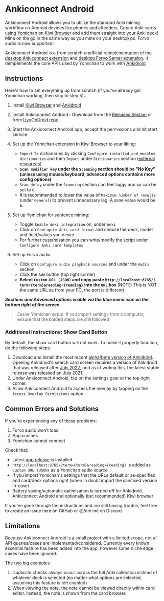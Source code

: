 # Ankiconnect Android

Ankiconnect Android allows you to utilize the standard Anki mining workflow on Android devices like phones and eReaders.
Create Anki cards using [Yomichan](https://foosoft.net/projects/yomichan/) on [Kiwi Browser](https://kiwibrowser.com/) and add them straight into your Anki deck!
Mine on the go in the same way as you mine on your desktop pc.
Forvo audio is now supported!


Ankiconnect Android is a from scratch unofficial reimplementation of the [desktop Ankiconnect extension](https://github.com/FooSoft/anki-connect) and [desktop Forvo Server extension](https://github.com/jamesnicolas/yomichan-forvo-server).
It reimplements the core APIs used by Yomichan to work with [Ankidroid](https://github.com/ankidroid/Anki-Android/).

## Instructions
Here's how to set everything up from scratch (if you've already got Yomichan working, then skip to step 5):

1. Install [Kiwi Browser](https://play.google.com/store/apps/details?id=com.kiwibrowser.browser) and [Ankidroid](https://play.google.com/store/apps/details?id=com.ichi2.anki)
2. Install Ankiconnect Android - Download from the [Releases Section](https://github.com/KamWithK/AnkiconnectAndroid/releases/latest) or from [IzzyOnDroid repo](https://apt.izzysoft.de/fdroid/index/apk/com.kamwithk.ankiconnectandroid)
3. Start the Ankiconnect Android app, accept the permissions and hit start service
4. Set up the [Yomichan extension](https://chrome.google.com/webstore/detail/yomichan/ogmnaimimemjmbakcfefmnahgdfhfami) in Kiwi Browser to your liking:

    * `Import` 1+ dictionaries by clicking `Configure installed and enabled dictionaries` and then `Import` under `Dictionaries` section ([external resources](https://learnjapanese.moe/resources/#dictionaries))
    * **`Scan modifier key` under the `Scanning` section should be "No Key" (unless using mouse/keyboard, advanced options contains more config options)**
    * `Scan delay` under the `Scanning` section can feel laggy and so can be set to `0`
    * It is recommended to lower the value of `Maximum number of results` (under `General`) to prevent unnecessary lag. A sane value would be `8`.

5. Set up Yomichan for sentence mining:
    * Toggle `Enable Anki integration` on, under `Anki`
    * Click on `Configure Anki card format` and choose the deck, model and field/values you desire
    * For further custamisation you can write/modify the script under `Configure Anki card templates`
6. Set up Forvo audio
    * Click on `Configure audio playback sources` and under the `Audio` section
    * Click the `Add` button (top right corner)
    * **Select `Custom URL (JSON)` and copy paste `http://localhost:8765/?term={term}&reading={reading}` into the `URL` box** (NOTE: This is NOT the same URL as from your PC, the port is different)

***Sections and Advanced options visible via the blue menu icon on the bottom right of the screen***

> Easier Yomichan setup: If you import settings from a computer, ensure that the bolded steps are still followed

### Additional Instructions: Show Card Button
By default, the show card button will not work.
To make it properly function, do the following steps:

1. Download and install the most recent
    [alpha/beta version of Ankidroid](https://github.com/ankidroid/Anki-Android/releases).
    Opening Ankidroid's search card screen requires
    a version of Ankidroid that was released after
    [July 2022](https://github.com/ankidroid/Anki-Android/pull/11899),
    and as of writing this, the latest stable release was released on July 2021.
2. Under Ankiconnect Android, tap on the settings gear at the top right corner.
3. Allow Ankiconnect Android to access the overlay
    by tapping on the `Access Overlay Permissions` option.

## Common Errors and Solutions
If you're experiencing any of these problems:
1. Forvo audio won't load
2. App crashes
3. Yomichan cannot connect

Check that:
* Latest [app release](https://github.com/KamWithK/AnkiconnectAndroid/releases/latest) is installed
* `http://localhost:8765/?term={term}&reading={reading}` is added as `Custom URL (JSON)` as a Yomichan audio source
* If you import Yomichan's settings that the URLs default or as-specified and card/deck options right (when in doubt import the sanitised version in-case)
* Battery saving/automatic optimisation is turned off for Ankidroid, Ankiconnect Android and optionally (but recommended) Kiwi browser

If you've gone through the instructions and are still having trouble, feel free to create an issue here on GitHub or @/dm me on Discord.

## Limitations
Because Ankiconnect Android is a small project with a limited scope, not all API queries/cases are implemented/considered.
Currently every known essential feature has been added into the app, however some niche edge cases have been ignored.

The two big examples:
1. Duplicate checks always occur across the full Anki collection instead of whatever deck is selected (no matter what options are selected, assuming this feature is left enabled)
2. When viewing the note, the note cannot be viewed directly within card editor. Instead, the note is shown from the card browser.
